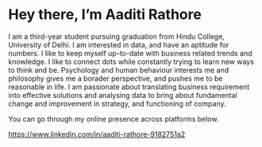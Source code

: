 <h1> Hey there, I’m Aaditi Rathore </h1>

I am a third-year student pursuing graduation from Hindu College, University of Delhi. 
I am interested in data, and have an aptitude for numbers. I like to keep myself up-to-date with business related trends and knowledge.
I like to connect dots while constantly trying to learn new ways to think and be. 
Psychology and human behaviour interests me and philosophy gives me a borader perspective, and pushes me to be reasonable in life. I am passionate about translating business requirement into effective solutions and analysing data to bring about fundamental change and improvement in strategy, and functioning of company.

You can go through my online presence across platforms below.

https://www.linkedin.com/in/aaditi-rathore-9182751a2
<!---
aaditirathore/aaditirathore is a ✨ special ✨ repository because its `README.md` (this file) appears on your GitHub profile.
You can click the Preview link to take a look at your changes.
--->
